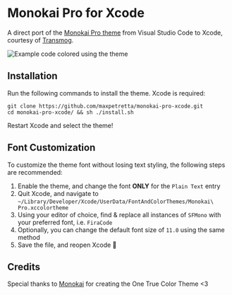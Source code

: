 # Monokai Pro for Xcode
A direct port of the [Monokai Pro theme](https://monokai.pro/) from Visual Studio Code to Xcode, courtesy of [Transmog](https://github.com/inket/Transmog).

![Example code colored using the theme](https://user-images.githubusercontent.com/19291506/119922236-07cd5080-bf35-11eb-8ee5-ec3327d63554.png) 

## Installation
Run the following commands to install the theme.  Xcode is required:
```
git clone https://github.com/maxpetretta/monokai-pro-xcode.git
cd monokai-pro-xcode/ && sh ./install.sh
```
Restart Xcode and select the theme!

## Font Customization
To customize the theme font without losing text styling, the following steps are recommended:

1. Enable the theme, and change the font **ONLY** for the `Plain Text` entry
2. Quit Xcode, and navigate to `~/Library/Developer/Xcode/UserData/FontAndColorThemes/Monokai\ Pro.xccolortheme`
3. Using your editor of choice, find & replace all instances of `SFMono` with your preferred font, i.e. `FiraCode`
4. Optionally, you can change the default font size of `11.0` using the same method
5. Save the file, and reopen Xcode 🙌

## Credits
Special thanks to [Monokai](https://monokai.nl/) for creating the One True Color Theme <3
